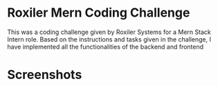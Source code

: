 # Roxiler Mern Coding Challenge 
This was a coding challenge given by Roxiler Systems for a Mern Stack Intern role. Based on the instructions and tasks given in the challenge, I have implemented all the functionalities of the backend and frontend 

# Screenshots











